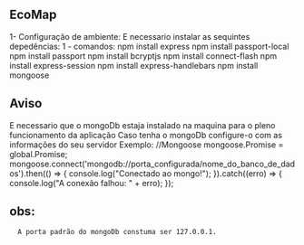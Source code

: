 ## EcoMap

1- Configuração de ambiente:
   E necessario instalar as sequintes depedências:
   1 - comandos:
      npm install express
      npm install passport-local
      npm install passport
      npm install bcryptjs
      npm install connect-flash
      npm install express-session
      npm install express-handlebars
      npm install mongoose

## Aviso
E necessario que o mongoDb estaja instalado na maquina para o pleno funcionamento da aplicação
Caso tenha o mongoDb configure-o com as informações do seu servidor
   Exemplo: 
      //Mongoose
        mongoose.Promise = global.Promise;
        mongoose.connect('mongodb://porta_configurada/nome_do_banco_de_dados').then(() => {
            console.log("Conectado ao mongo!");
        }).catch((erro) => {
            console.log("A conexão falhou: " + erro);
        });

   ## obs:
      A porta padrão do mongoDb constuma ser 127.0.0.1.